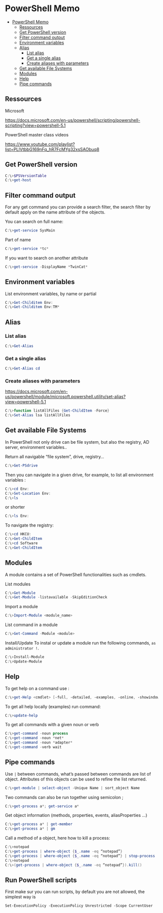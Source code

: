 # PowerShell Memo

- [PowerShell Memo](#powershell-memo)
  - [Ressources](#ressources)
  - [Get PowerShell version](#get-powershell-version)
  - [Filter command output](#filter-command-output)
  - [Environment variables](#environment-variables)
  - [Alias](#alias)
    - [List alias](#list-alias)
    - [Get a single alias](#get-a-single-alias)
    - [Create aliases with parameters](#create-aliases-with-parameters)
  - [Get available File Systems](#get-available-file-systems)
  - [Modules](#modules)
  - [Help](#help)
  - [Pipe commands](#pipe-commands)

## Ressources

Microsoft 

https://docs.microsoft.com/en-us/powershell/scripting/powershell-scripting?view=powershell-5.1

PowerShell master class videos

https://www.youtube.com/playlist?list=PLlVtbbG169nFq_hR7FcMYg32xsSAObuq8

## Get PowerShell version

```PowerShell
C:\>$PSVersionTable
C:\>get-host
```

## Filter command output

For any get command you can provide a search filter, the search filter by default apply on the name attribute of the objects.

You can search on full name:

```PowerShell
C:\>get-service SysMain
```

Part of name

```PowerShell
C:\>get-service *tc*
```

If you want to search on another attribute

```PowerShell
C:\>get-service -DisplayName *TwinCat*
```

## Environment variables
List environment variables, by name or partial
```PowerShell
C:\>Get-Childitem Env:
C:\>Get-Childitem Env:TM* 
```
## Alias
### List alias
```PowerShell
C:\>Get-Alias
```
### Get a single alias
```PowerShell
C:\>Get-Alias cd
```
### Create aliases with parameters
https://docs.microsoft.com/en-us/powershell/module/microsoft.powershell.utility/set-alias?view=powershell-5.1

```PowerShell
C:\>function listAllFiles {Get-ChildItem -Force}
C:\>Set-Alias lsa listAllFiles
```

## Get available File Systems
In PowerShell not only drive can be file system, but also the registry, AD server, environment variables..

Return all navigable “file system”, drive, registry…

```PowerShell
C:\>Get-PSdrive
```
Then you can navigate in a given drive, for example, to list all environment variables :

```PowerShell
C:\>cd Env:
C:\>Set-Location Env:
C:\>ls
```

or shorter

```PowerShell
C:\>ls Env:
```

To navigate the registry:

```PowerShell
C:\>cd HKCU:
C:\>Get-ChildItem
C:\>cd Software
C:\>Get-ChildItem
```

## Modules
A module contains a set of PowerShell functionalities such as cmdlets.

List modules

```PowerShell
C:\>Get-Module
C:\>Get-Module -listavailable -SkipEditionCheck
```

Import a module

```PowerShell
C:\>Import-Module <module_name>
```

List command in a module

```PowerShell
C:\>Get-Command -Module <module>
```

Install/Update
To instal or update a module run the following commands, `as administrator !`.

```PowerShell
C:\>Install-Module
C:\>Update-Module
```

## Help
To get help on a command use :

```PowerShell
C:\>get-Help <cmdlet> [-full, -detailed, -examples, -online, -showindow]
```

To get all help locally (examples) run command:

```PowerShell
C:\>update-help
```

To get all commands with a given noun or verb

```PowerShell
C:\>get-command -noun process
C:\>get-command -noun *net*
C:\>get-command -noun *adapter*
C:\>get-command -verb wait
```

## Pipe commands
Use `|` between commands, what’s passed between commands are list of object. Attributes of this objects can be used to refine the list returned.

```PowerShell
C:\>get-module | select-object -Unique Name | sort_object Name
```

Two commands can also be run together using semicolon ;

```PowerShell
C:\>get-process a*; get-service a*
```

Get object information (methods, properties, events, aliasProperties ...)

```PowerShell
C:\>get-process a* | get-member
C:\>get-process a* | gm
```

Call a method of a object, here how to kill a process:

```PowerShell
C:\>notepad
C:\>get-process | where-object {$_.name -eq “notepad”}
C:\>get-process | where-object {$_.name -eq “notepad”} | stop-process
C:\>notepad
C:\>(get-process | where-object {$_.name -eq “notepad”}).kill()
```

## Run PowerShell scripts

First make sur you can run scripts, by default you are not allowed, the simplest way is
```
Set-ExecutionPolicy -ExecutionPolicy Unrestricted -Scope CurrentUser
```

